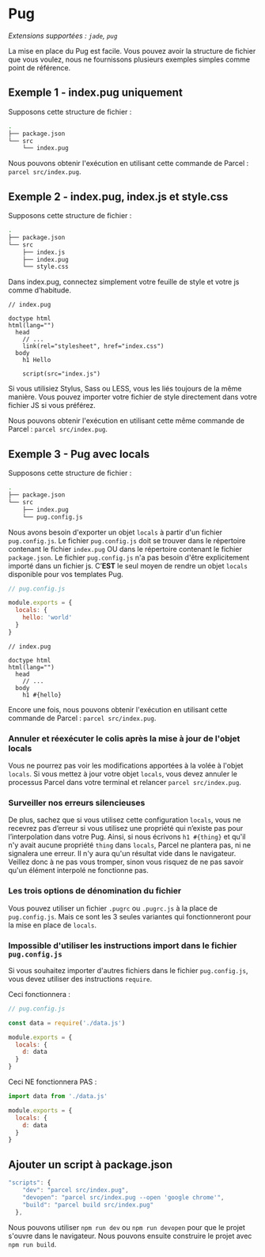 # Pug

_Extensions supportées : `jade`, `pug`_

La mise en place du Pug est facile. Vous pouvez avoir la structure de fichier que vous voulez, nous ne fournissons plusieurs exemples simples comme point de référence.

## Exemple 1 - index.pug uniquement

Supposons cette structure de fichier :

```bash
.
├── package.json
└── src
    └── index.pug
```

Nous pouvons obtenir l'exécution en utilisant cette commande de Parcel : `parcel src/index.pug`.

## Exemple 2 - index.pug, index.js et style.css

Supposons cette structure de fichier :

```bash
.
├── package.json
└── src
    ├── index.js
    ├── index.pug
    └── style.css
```

Dans index.pug, connectez simplement votre feuille de style et votre js comme d’habitude.

```text
// index.pug

doctype html
html(lang="")
  head
    // ...
    link(rel="stylesheet", href="index.css")
  body
    h1 Hello

    script(src="index.js")
```

Si vous utilisiez Stylus, Sass ou LESS, vous les liés toujours de la même manière. Vous pouvez importer votre fichier de style directement dans votre fichier JS si vous préférez.

Nous pouvons obtenir l'exécution en utilisant cette même commande de Parcel : `parcel src/index.pug`.

## Exemple 3 - Pug avec locals

Supposons cette structure de fichier :

```bash
.
├── package.json
└── src
    ├── index.pug
    └── pug.config.js
```

Nous avons besoin d'exporter un objet `locals` à partir d'un fichier `pug.config.js`. Le fichier `pug.config.js` doit se trouver dans le répertoire contenant le fichier `index.pug` OU dans le répertoire contenant le fichier `package.json`. Le fichier `pug.config.js` n'a pas besoin d'être explicitement importé dans un fichier js. C’**EST** le seul moyen de rendre un objet `locals` disponible pour vos templates Pug.

```javascript
// pug.config.js

module.exports = {
  locals: {
    hello: 'world'
  }
}
```

```text
// index.pug

doctype html
html(lang="")
  head
    // ...
  body
    h1 #{hello}
```

Encore une fois, nous pouvons obtenir l'exécution en utilisant cette commande de Parcel : `parcel src/index.pug`.

### Annuler et réexécuter le colis après la mise à jour de l'objet locals

Vous ne pourrez pas voir les modifications apportées à la volée à l'objet `locals`. Si vous mettez à jour votre objet `locals`, vous devez annuler le processus Parcel dans votre terminal et relancer `parcel src/index.pug`.

### Surveiller nos erreurs silencieuses

De plus, sachez que si vous utilisez cette configuration `locals`, vous ne recevrez pas d’erreur si vous utilisez une propriété qui n’existe pas pour l’interpolation dans votre Pug. Ainsi, si nous écrivons `h1 #{thing}` et qu'il n'y avait aucune propriété `thing` dans `locals`, Parcel ne plantera pas, ni ne signalera une erreur. Il n'y aura qu'un résultat vide dans le navigateur. Veillez donc à ne pas vous tromper, sinon vous risquez de ne pas savoir qu'un élément interpolé ne fonctionne pas.

### Les trois options de dénomination du fichier

Vous pouvez utiliser un fichier `.pugrc` ou `.pugrc.js` à la place de `pug.config.js`. Mais ce sont les 3 seules variantes qui fonctionneront pour la mise en place de `locals`.

### Impossible d'utiliser les instructions import dans le fichier `pug.config.js`

Si vous souhaitez importer d'autres fichiers dans le fichier `pug.config.js`, vous devez utiliser des instructions `require`.

Ceci fonctionnera :

```javascript
// pug.config.js

const data = require('./data.js')

module.exports = {
  locals: {
    d: data
  }
}
```

Ceci NE fonctionnera PAS :

```javascript
import data from './data.js'

module.exports = {
  locals: {
    d: data
  }
}
```

## Ajouter un script à package.json

```javascript
"scripts": {
    "dev": "parcel src/index.pug",
    "devopen": "parcel src/index.pug --open 'google chrome'",
    "build": "parcel build src/index.pug"
  },
```

Nous pouvons utiliser `npm run dev` ou `npm run devopen` pour que le projet s'ouvre dans le navigateur. Nous pouvons ensuite construire le projet avec `npm run build`.

